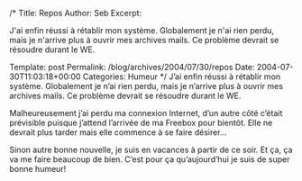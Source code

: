 /*
 Title: Repos
 Author: Seb
 Excerpt:  <p>J'ai enfin r&eacute;ussi &agrave; r&eacute;tablir mon syst&egrave;me. Globalement je n'ai rien perdu, mais je n'arrive plus &agrave; ouvrir mes archives mails. Ce probl&egrave;me devrait se r&eacute;soudre durant le WE.</p>

 Template: post
 Permalink: /blog/archives/2004/07/30/repos
 Date: 2004-07-30T11:03:18+00:00
 Categories: Humeur
*/
J&rsquo;ai enfin r&eacute;ussi &agrave; r&eacute;tablir mon syst&egrave;me. Globalement je n&rsquo;ai rien perdu, mais je n&rsquo;arrive plus &agrave; ouvrir mes archives mails. Ce probl&egrave;me devrait se r&eacute;soudre durant le WE.

<!--more-->

Malheureusement j&rsquo;ai perdu ma connexion Internet, d&rsquo;un autre c&ocirc;t&eacute; c&rsquo;&eacute;tait pr&eacute;visible puisque j&rsquo;attend l&rsquo;arriv&eacute;e de ma Freebox pour bient&ocirc;t. Elle ne devrait plus tarder mais elle commence &agrave; se faire d&eacute;sirer&#8230;

Sinon autre bonne nouvelle, je suis en vacances &agrave; partir de ce soir. Et &ccedil;a, &ccedil;a va me faire beaucoup de bien. C&rsquo;est pour &ccedil;a qu&rsquo;aujourd&rsquo;hui je suis de super bonne humeur!